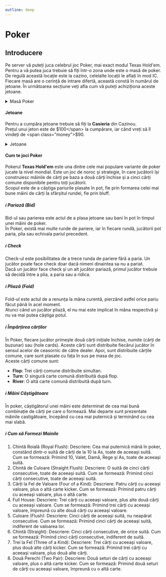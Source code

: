 ```yaml
---
outline: deep
---
```


# Poker

## Introducere

Pe server vă puteți juca celebrul joc Poker, mai exact modul Texas Hold'em.
<br />
Pentru a vă putea juca trebuie să fiți într-o zona unde este o masă de poker. De regulă această locație este la cazino, celelalte locații le aflați în mod IC.
<br />
Fiecare masă are o cerință de intrare difertă, această constă în numărul de jetoane. În următoarea secțiune veți afla cum vă puteți achiziționa aceste jetoane.

<details>
  <summary>Masă Poker</summary>
  <img src="https://v.b-zone.ro/images/wiki/poker-table.jpg" alt="Poker Table">
</details>

#### Jetoane

Pentru a cumpăra jetoane trebuie să fiți la **Casieria** din Cazinou.
<br />
Prețul unui jeton este de <span class="money">$100</span> la cumpărare, iar când vreți să îl vindeți de <span class="money">$90</span>.

<details>
  <summary>Jetoane</summary>
  <img src="https://v.b-zone.ro/images/wiki/chips.png" alt="Chips">
</details>

#### Cum te joci Poker

Pokerul **Texas Hold'em** este una dintre cele mai populare variante de poker jucate la nivel mondial. Este un joc de noroc și strategie, în care jucătorii își construiesc mâinile de cărți pe baza a două cărți închise și a cinci cărți comune disponibile pentru toți jucătorii.
<br />
Scopul este de a câștiga pariurile plasate în pot, fie prin formarea celei mai bune mâini de cărți la sfârșitul rundei, fie prin bluff.
          
##### ℹ️ Pariază (Bid)

Bid-ul sau parierea este actul de a plasa jetoane sau bani în pot în timpul unei mâini de poker.
<br />
În Poker, există mai multe runde de pariere, iar în fiecare rundă, jucătorii pot paria, plia sau echivala pariul precedent.

##### ℹ️ Check

Check-ul este posibilitatea de a trece runda de pariere fără a paria. Un jucător poate face check doar dacă nimeni dinaintea sa nu a pariat.
<br />
Dacă un jucător face check și un alt jucător pariază, primul jucător trebuie să decidă între a plia, a paria sau a ridica.
          
##### ℹ️ Pliază (Fold)

Fold-ul este actul de a renunța la mâna curentă, pierzând astfel orice pariu făcut până în acel moment.
<br />
Atunci când un jucător pliază, el nu mai este implicat în mâna respectivă și nu va mai putea câștiga potul.

##### ℹ️ Împărțirea cărților

În Poker, fiecare jucător primește două cărți inițiale închise, numite (cărți de buzunar) sau (hole cards). Aceste cărți sunt distribuite fiecărui jucător în sensul acelor de ceasornic de către dealer. Apoi, sunt distribuite cărțile comune, care sunt plasate cu fața în sus pe masa de joc.
<br />
Aceste cărți comune sunt:
- **Flop**: Trei cărți comune distribuite simultan.
- **Turn**: O singură carte comună distribuită după flop.
- **River**: O altă carte comună distribuită după turn.

##### ℹ️ Mâini Câștigătoare

În poker, câștigătorul unei mâini este determinat de cea mai bună combinație de cărți pe care o formează.
Mai departe sunt prezentate mâinile castigătoare, începând cu cea mai puternică și terminând cu cea mai slabă.

##### ℹ️ Cum să Formezi Mainile

1. Chintă Roială (Royal Flush): Descriere: Cea mai puternică mână în poker, constând dintr-o suită de cărți de la 10 la As, toate de aceeași suită. Cum se formează: Primind 10, Valet, Damă, Rege și As, toate de aceeași suită.
2. Chintă de Culoare (Straight Flush): Descriere: O suită de cinci cărți consecutive, toate de aceeași suită. Cum se formează: Primind cinci cărți consecutive, toate de aceeași suită.
3. Cărți la Fel de Valoare (Four of a Kind): Descriere: Patru cărți cu aceeași valoare, plus o altă carte kicker. Cum se formează: Primind patru cărți cu aceeași valoare, plus o altă carte.
4. Full House: Descriere: Trei cărți cu aceeași valoare, plus alte două cărți cu aceeași valoare. Cum se formează: Primind trei cărți cu aceeași valoare, împreună cu alte două cărți cu aceeași valoare.
5. Culoare (Flush): Descriere: Cinci cărți de aceeași suită, nu neapărat consecutive. Cum se formează: Primind cinci cărți de aceeași suită, indiferent de valoarea lor.
6. Chintă (Straight): Descriere: Cinci cărți consecutive, de orice suită. Cum se formează: Primind cinci cărți consecutive, indiferent de suită.
7. Trei la Fel (Three of a Kind): Descriere: Trei cărți cu aceeași valoare, plus două alte cărți kicker. Cum se formează: Primind trei cărți cu aceeași valoare, plus două alte cărți.
8. Două Perechi (Two Pair): Descriere: Două seturi de cărți cu aceeași valoare, plus o altă carte kicker. Cum se formează: Primind două seturi de cărți cu aceeași valoare, împreună cu o altă carte.